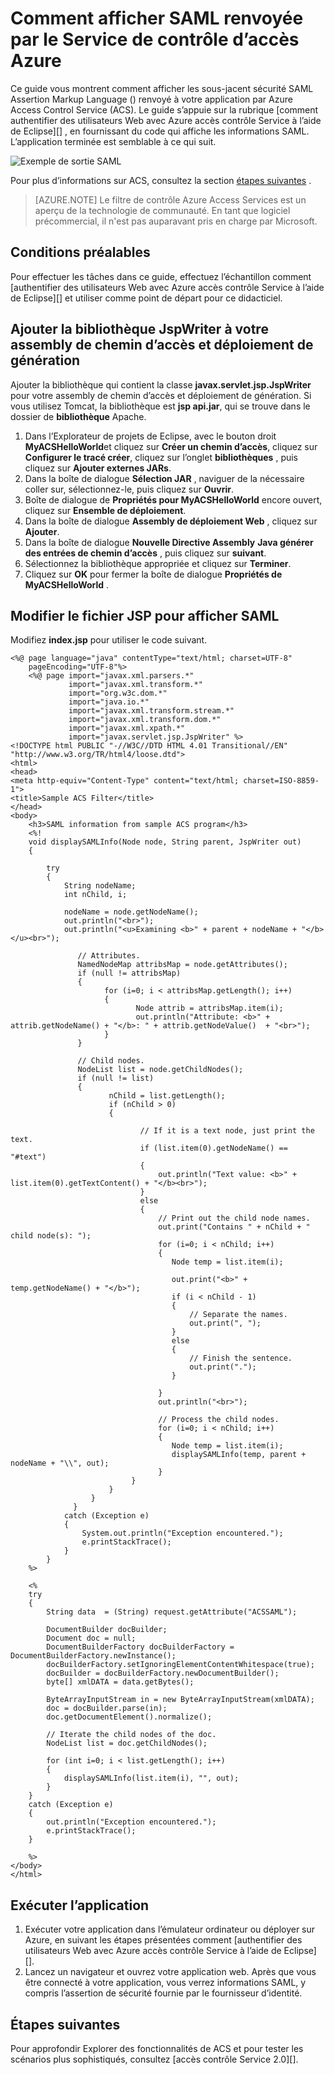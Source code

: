 <properties
    pageTitle="Affichage SAML renvoyée par le Service de contrôle d’accès (Java)"
    description="Découvrez comment afficher SAML renvoyée par le Service de contrôle d’accès dans les applications Java hébergées sur Azure."
    services="active-directory" 
    documentationCenter="java"
    authors="rmcmurray"
    manager="wpickett"
    editor="" />

<tags
    ms.service="active-directory"
    ms.workload="identity"
    ms.tgt_pltfrm="na"
    ms.devlang="Java"
    ms.topic="article"
    ms.date="08/11/2016" 
    ms.author="robmcm" />

# <a name="how-to-view-saml-returned-by-the-azure-access-control-service"></a>Comment afficher SAML renvoyée par le Service de contrôle d’accès Azure

Ce guide vous montrent comment afficher les sous-jacent sécurité SAML Assertion Markup Language () renvoyé à votre application par Azure Access Control Service (ACS). Le guide s’appuie sur la rubrique [comment authentifier des utilisateurs Web avec Azure accès contrôle Service à l’aide de Eclipse][] , en fournissant du code qui affiche les informations SAML. L’application terminée est semblable à ce qui suit.

![Exemple de sortie SAML][saml_output]

Pour plus d’informations sur ACS, consultez la section [étapes suivantes](#next_steps) .

> [AZURE.NOTE]
> Le filtre de contrôle Azure Access Services est un aperçu de la technologie de communauté. En tant que logiciel précommercial, il n'est pas auparavant pris en charge par Microsoft.

## <a name="prerequisites"></a>Conditions préalables

Pour effectuer les tâches dans ce guide, effectuez l’échantillon comment [authentifier des utilisateurs Web avec Azure accès contrôle Service à l’aide de Eclipse][] et utiliser comme point de départ pour ce didacticiel.

## <a name="add-the-jspwriter-library-to-your-build-path-and-deployment-assembly"></a>Ajouter la bibliothèque JspWriter à votre assembly de chemin d’accès et déploiement de génération

Ajouter la bibliothèque qui contient la classe **javax.servlet.jsp.JspWriter** pour votre assembly de chemin d’accès et déploiement de génération. Si vous utilisez Tomcat, la bibliothèque est **jsp api.jar**, qui se trouve dans le dossier de **bibliothèque** Apache.

1. Dans l’Explorateur de projets de Eclipse, avec le bouton droit **MyACSHelloWorld**et cliquez sur **Créer un chemin d’accès**, cliquez sur **Configurer le tracé créer**, cliquez sur l’onglet **bibliothèques** , puis cliquez sur **Ajouter externes JARs**.
2. Dans la boîte de dialogue **Sélection JAR** , naviguer de la nécessaire coller sur, sélectionnez-le, puis cliquez sur **Ouvrir**.
3. Boîte de dialogue de **Propriétés pour MyACSHelloWorld** encore ouvert, cliquez sur **Ensemble de déploiement**.
4. Dans la boîte de dialogue **Assembly de déploiement Web** , cliquez sur **Ajouter**.
5. Dans la boîte de dialogue **Nouvelle Directive Assembly** **Java générer des entrées de chemin d’accès** , puis cliquez sur **suivant**.
6. Sélectionnez la bibliothèque appropriée et cliquez sur **Terminer**.
7. Cliquez sur **OK** pour fermer la boîte de dialogue **Propriétés de MyACSHelloWorld** .

## <a name="modify-the-jsp-file-to-display-saml"></a>Modifier le fichier JSP pour afficher SAML

Modifiez **index.jsp** pour utiliser le code suivant.

    <%@ page language="java" contentType="text/html; charset=UTF-8"
        pageEncoding="UTF-8"%>
        <%@ page import="javax.xml.parsers.*"
                 import="javax.xml.transform.*"
                 import="org.w3c.dom.*"
                 import="java.io.*"
                 import="javax.xml.transform.stream.*"
                 import="javax.xml.transform.dom.*"
                 import="javax.xml.xpath.*"
                 import="javax.servlet.jsp.JspWriter" %>
    <!DOCTYPE html PUBLIC "-//W3C//DTD HTML 4.01 Transitional//EN" "http://www.w3.org/TR/html4/loose.dtd">
    <html>
    <head>
    <meta http-equiv="Content-Type" content="text/html; charset=ISO-8859-1">
    <title>Sample ACS Filter</title>
    </head>
    <body>
        <h3>SAML information from sample ACS program</h3>
        <%!
        void displaySAMLInfo(Node node, String parent, JspWriter out)
        {
        
            try
            {
                String nodeName;
                int nChild, i;
                
                nodeName = node.getNodeName();
                out.println("<br>");
                out.println("<u>Examining <b>" + parent + nodeName + "</b></u><br>");
                   
                   // Attributes.
                   NamedNodeMap attribsMap = node.getAttributes();
                   if (null != attribsMap)
                   {
                         for (i=0; i < attribsMap.getLength(); i++)
                         {
                                Node attrib = attribsMap.item(i);
                                out.println("Attribute: <b>" + attrib.getNodeName() + "</b>: " + attrib.getNodeValue()  + "<br>");
                         }
                   }
                   
                   // Child nodes.
                   NodeList list = node.getChildNodes();
                   if (null != list)
                   {
                          nChild = list.getLength();
                          if (nChild > 0)
                          {                    
    
                                 // If it is a text node, just print the text.
                                 if (list.item(0).getNodeName() == "#text")
                                 {
                                     out.println("Text value: <b>" + list.item(0).getTextContent() + "</b><br>");
                                 }
                                 else
                                 {
                                     // Print out the child node names.
                                     out.print("Contains " + nChild + " child node(s): ");   
                                     for (i=0; i < nChild; i++)
                                     {
                                        Node temp = list.item(i);
                                        
                                        out.print("<b>" + temp.getNodeName() + "</b>");
                                        if (i < nChild - 1)
                                        {
                                            // Separate the names.
                                            out.print(", ");
                                        }
                                        else
                                        {
                                            // Finish the sentence.
                                            out.print(".");
                                        }
                                            
                                     }
                                     out.println("<br>");
                                     
                                     // Process the child nodes.
                                     for (i=0; i < nChild; i++)
                                     {
                                        Node temp = list.item(i);
                                        displaySAMLInfo(temp, parent + nodeName + "\\", out);
                                     }
                               }
                          }
                      }
                  }
                catch (Exception e)
                {
                    System.out.println("Exception encountered.");
                    e.printStackTrace();            
                }
            }
        %>
    
        <%
        try 
        {
            String data  = (String) request.getAttribute("ACSSAML");
            
            DocumentBuilder docBuilder;
            Document doc = null;
            DocumentBuilderFactory docBuilderFactory = DocumentBuilderFactory.newInstance();
            docBuilderFactory.setIgnoringElementContentWhitespace(true);
            docBuilder = docBuilderFactory.newDocumentBuilder();
            byte[] xmlDATA = data.getBytes();
            
            ByteArrayInputStream in = new ByteArrayInputStream(xmlDATA); 
            doc = docBuilder.parse(in);
            doc.getDocumentElement().normalize();
            
            // Iterate the child nodes of the doc.
            NodeList list = doc.getChildNodes();
    
            for (int i=0; i < list.getLength(); i++)
            {
                displaySAMLInfo(list.item(i), "", out);
            }
        }
        catch (Exception e) 
        {
            out.println("Exception encountered.");
            e.printStackTrace();
        }
        
        %>
    </body>
    </html>

## <a name="run-the-application"></a>Exécuter l’application

1. Exécuter votre application dans l’émulateur ordinateur ou déployer sur Azure, en suivant les étapes présentées comment [authentifier des utilisateurs Web avec Azure accès contrôle Service à l’aide de Eclipse][].
2. Lancez un navigateur et ouvrez votre application web. Après que vous être connecté à votre application, vous verrez informations SAML, y compris l’assertion de sécurité fournie par le fournisseur d’identité.

## <a name="next-steps"></a>Étapes suivantes

Pour approfondir Explorer des fonctionnalités de ACS et pour tester les scénarios plus sophistiqués, consultez [accès contrôle Service 2.0][].

[Prerequisites]: #pre
[Modify the JSP file to display SAML]: #modify_jsp
[Add the JspWriter library to your build path and deployment assembly]: #add_library
[Run the application]: #run_application
[Next steps]: #next_steps
[Service de contrôle d’accès 2.0]: http://go.microsoft.com/fwlink/?LinkID=212360
[L’authentification des utilisateurs Web avec le Service de contrôle d’accès Azure à l’aide d’Éclipse]: ../active-directory-java-authenticate-users-access-control-eclipse
[saml_output]: ./media/active-directory-java-view-saml-returned-by-access-control/SAML_Output.png
 